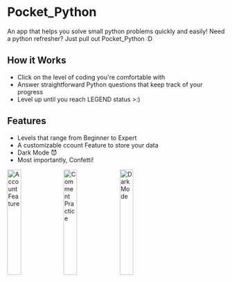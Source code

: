 # Pocket_Python

An app that helps you solve small python problems quickly and easily! Need a python refresher? Just pull out Pocket_Python :D

## How it Works

- Click on the level of coding you're comfortable with
- Answer straightforward Python questions that keep track of your progress
- Level up until you reach LEGEND status >:\)

## Features

- Levels that range from Beginner to Expert
- A customizable ccount Feature to store your data
- Dark Mode 😈
- Most importantly, Confetti!
  
<img src="https://github.com/abrichards10/Pocket_Python/assets/54547597/4c37f202-7d47-42cf-997b-55ceab04261a" width="25%" height="25%" title="Account Feature"/>
<img src="https://github.com/abrichards10/Pocket_Python/assets/54547597/7c579ce4-8c1b-42bf-8d39-e6120d8c501c" width="25%" height="25%" title="Comment Practice"/>
<img src="https://github.com/abrichards10/Pocket_Python/assets/54547597/78b3fd72-9bdd-4702-91a9-778a91e7c0f2" width="25%" height="25%" title="Dark Mode"/>








